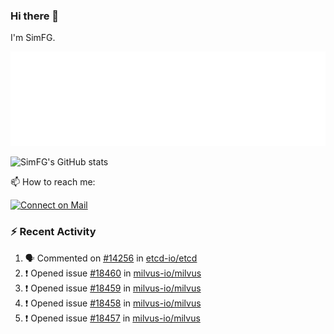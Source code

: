 ### Hi there 👋

I'm SimFG.

![Metrics](/metrics.plugin.followup.user.svg)

![SimFG's GitHub stats](https://github-readme-stats.vercel.app/api?username=SimFG&show_icons=true&theme=radical&count_private=true)

📫 How to reach me:

[![Connect on Mail](https://img.shields.io/badge/Ask%20me-anything-1abc9c.svg)](mailto:1142838399@qq.com)

### :zap: Recent Activity

<!--START_SECTION:activity-->
1. 🗣 Commented on [#14256](https://github.com/etcd-io/etcd/issues/14256) in [etcd-io/etcd](https://github.com/etcd-io/etcd)
2. ❗️ Opened issue [#18460](https://github.com/milvus-io/milvus/issues/18460) in [milvus-io/milvus](https://github.com/milvus-io/milvus)
3. ❗️ Opened issue [#18459](https://github.com/milvus-io/milvus/issues/18459) in [milvus-io/milvus](https://github.com/milvus-io/milvus)
4. ❗️ Opened issue [#18458](https://github.com/milvus-io/milvus/issues/18458) in [milvus-io/milvus](https://github.com/milvus-io/milvus)
5. ❗️ Opened issue [#18457](https://github.com/milvus-io/milvus/issues/18457) in [milvus-io/milvus](https://github.com/milvus-io/milvus)
<!--END_SECTION:activity-->

